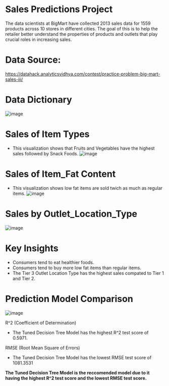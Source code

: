 # Sales Predictions Project
The data scientists at BigMart have collected 2013 sales data for 1559 products across 10 stores in different cities. The goal of this is to help the retailer better understand the properties of products and outlets that play crucial roles in increasing sales.

# Data Source: 
https://datahack.analyticsvidhya.com/contest/practice-problem-big-mart-sales-iii/

# Data Dictionary
![image](https://github.com/Osmayda/Sales-Predictions-Model/assets/129660519/54a377de-a418-4fa6-9ba2-ebd41d1a60db)

# Sales of Item Types
- This visualization shows that Fruits and Vegetables have the highest sales followed by Snack Foods.
![image](https://github.com/Osmayda/Sales-Predictions-Model/assets/129660519/acc8513c-9b97-4569-9210-a96e627068e5)

# Sales of Item_Fat Content 
- This visualization shows low fat items are sold twich as much as regular items.
![image](https://github.com/Osmayda/Sales-Predictions-Model/assets/129660519/901318f7-d4d0-49d0-89dd-753fb543c9d7)

# Sales by Outlet_Location_Type
![image](https://github.com/Osmayda/Sales-Predictions-Model/assets/129660519/e0feefb1-2c05-4d16-a3fb-7d086bbfe443)


# Key Insights
- Consumers tend to eat healthier foods.
- Consumers tend to buy more low fat items than regular items.
- The Tier 3 Outlet Location Type has the highest sales compated to Tier 1 and Tier 2.   

# Prediction Model Comparison
![image](https://github.com/Osmayda/Sales-Predictions-Model/assets/129660519/09ef87a2-401d-468a-8e1b-b7f848f986b0)

R^2 (Coefficient of Determination)
- The Tuned Decision Tree Model has the highest R^2 test score of 0.5971.
  
RMSE (Root Mean Square of Errors)

- The Tuned Decision Tree Model has the lowest RMSE test score of 1081.3531
  
**The Tuned Decision Tree Model is the reccomended model due to it having the highest R^2 test score and the lowest RMSE test score.**
